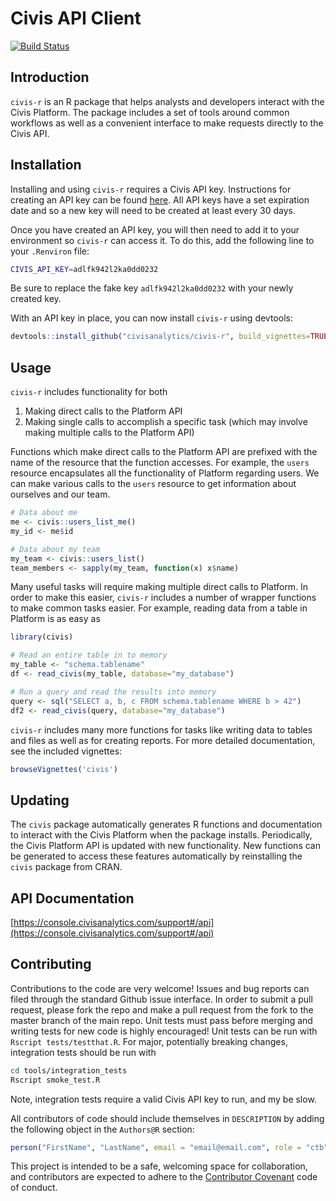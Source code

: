 Civis API Client
================
[![Build Status](https://travis-ci.com/civisanalytics/civis-r-client.svg?token=E2j26hcJpSqCtyNqWd2B&branch=open-source)](https://travis-ci.com/civisanalytics/civis-r-client)

Introduction
------------

`civis-r` is an R package that helps analysts and developers interact with
the Civis Platform. The package includes a set of tools around common
workflows as well as a convenient interface to make requests directly to
the Civis API.

Installation
------------

Installing and using `civis-r` requires a Civis API key.  Instructions
for creating an API key can be found [here](https://civis.zendesk.com/hc/en-us/articles/216341583-Generating-an-API-Key).
All API keys have a set expiration date and so a new key will need to be
created at least every 30 days.

Once you have created an API key, you will then need to add it to your
environment so `civis-r` can access it. To do this, add the following
line to your `.Renviron` file:

```bash
CIVIS_API_KEY=adlfk942l2ka0dd0232
```

Be sure to replace the fake key `adlfk942l2ka0dd0232` with your newly
created key.

With an API key in place, you can now install `civis-r` using devtools:

```r
devtools::install_github("civisanalytics/civis-r", build_vignettes=TRUE)
```

Usage
-----

`civis-r` includes functionality for both

1. Making direct calls to the Platform API
2. Making single calls to accomplish a specific task (which may involve
making multiple calls to the Platform API)

Functions which make direct calls to the Platform API are prefixed with
the name of the resource that the function accesses.  For example, the
`users` resource encapsulates all the functionality of Platform regarding
users.  We can make various calls to the `users` resource to get information
about ourselves and our team.

```r
# Data about me
me <- civis::users_list_me()
my_id <- me$id

# Data about my team
my_team <- civis::users_list()
team_members <- sapply(my_team, function(x) x$name)
```

Many useful tasks will require making multiple direct calls to Platform.
In order to make this easier, `civis-r` includes a number of wrapper functions
to make common tasks easier. For example, reading data from a table in
Platform is as easy as

```r
library(civis)

# Read an entire table in to memory
my_table <- "schema.tablename"
df <- read_civis(my_table, database="my_database")

# Run a query and read the results into memory
query <- sql("SELECT a, b, c FROM schema.tablename WHERE b > 42")
df2 <- read_civis(query, database="my_database")
```

`civis-r` includes many more functions for tasks like writing data to tables
and files as well as for creating reports. For more detailed documentation,
see the included vignettes:

```r
browseVignettes('civis')
```

Updating
--------
The `civis` package automatically generates R functions and documentation to interact with the Civis Platform when the package installs. Periodically, the Civis Platform API is updated with new functionality. New functions can be generated to access these features automatically by reinstalling the `civis` package from CRAN.


API Documentation
-----------------

[https://console.civisanalytics.com/support#/api](https://console.civisanalytics.com/support#/api)


Contributing
------------
Contributions to the code are very welcome! Issues and bug reports can filed through the standard Github issue interface.  In order to submit a pull request, please fork the repo and make a pull request from the fork to the master branch of the main repo. Unit tests must pass before merging and writing tests for new code is highly encouraged!  Unit tests can be run with `Rscript tests/testthat.R`. For major, potentially breaking changes, integration tests should be run with
```bash
cd tools/integration_tests
Rscript smoke_test.R
```
Note, integration tests require a valid Civis API key to run, and my be slow.

All contributors of code should include themselves in `DESCRIPTION` by adding
the following object in the `Authors@R` section:

```r
person("FirstName", "LastName", email = "email@email.com", role = "ctb")
```

This project is intended to be a safe, welcoming space for collaboration, and
contributors are expected to adhere to the [Contributor Covenant](http://contributor-covenant.org) code of conduct.
